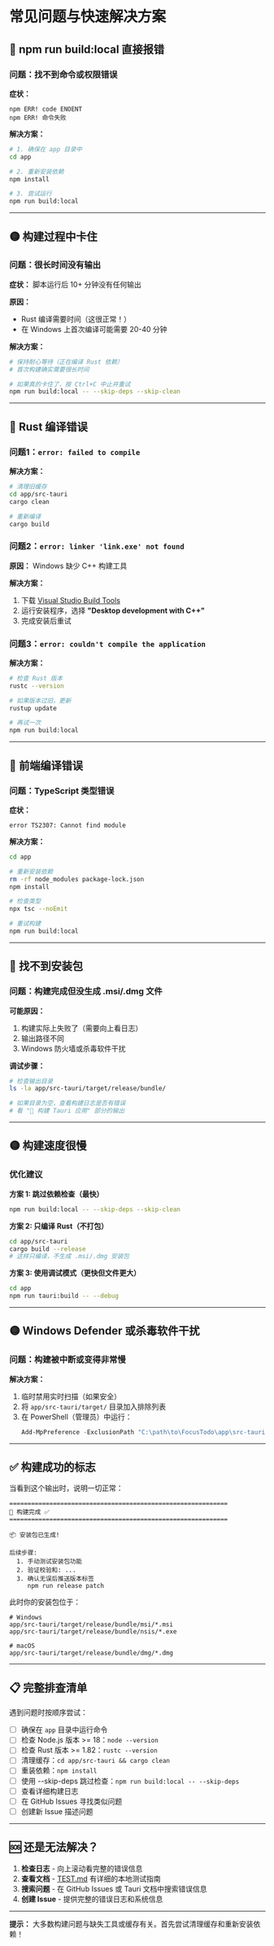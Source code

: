 # 常见问题与快速解决方案

## 🔴 npm run build:local 直接报错

### 问题：找不到命令或权限错误

**症状：**
```
npm ERR! code ENOENT
npm ERR! 命令失败
```

**解决方案：**
```bash
# 1. 确保在 app 目录中
cd app

# 2. 重新安装依赖
npm install

# 3. 尝试运行
npm run build:local
```

---

## 🟡 构建过程中卡住

### 问题：很长时间没有输出

**症状：** 脚本运行后 10+ 分钟没有任何输出

**原因：**
- Rust 编译需要时间（这很正常！）
- 在 Windows 上首次编译可能需要 20-40 分钟

**解决方案：**
```bash
# 保持耐心等待（正在编译 Rust 依赖）
# 首次构建确实需要很长时间

# 如果真的卡住了，按 Ctrl+C 中止并重试
npm run build:local -- --skip-deps --skip-clean
```

---

## 🔴 Rust 编译错误

### 问题1：`error: failed to compile`

**解决方案：**
```bash
# 清理旧缓存
cd app/src-tauri
cargo clean

# 重新编译
cargo build
```

### 问题2：`error: linker 'link.exe' not found`

**原因：** Windows 缺少 C++ 构建工具

**解决方案：**
1. 下载 [Visual Studio Build Tools](https://visualstudio.microsoft.com/downloads/)
2. 运行安装程序，选择 **"Desktop development with C++"**
3. 完成安装后重试

### 问题3：`error: couldn't compile the application`

**解决方案：**
```bash
# 检查 Rust 版本
rustc --version

# 如果版本过旧，更新
rustup update

# 再试一次
npm run build:local
```

---

## 🔴 前端编译错误

### 问题：TypeScript 类型错误

**症状：**
```
error TS2307: Cannot find module
```

**解决方案：**
```bash
cd app

# 重新安装依赖
rm -rf node_modules package-lock.json
npm install

# 检查类型
npx tsc --noEmit

# 重试构建
npm run build:local
```

---

## 🔴 找不到安装包

### 问题：构建完成但没生成 .msi/.dmg 文件

**可能原因：**
1. 构建实际上失败了（需要向上看日志）
2. 输出路径不同
3. Windows 防火墙或杀毒软件干扰

**调试步骤：**
```bash
# 检查输出目录
ls -la app/src-tauri/target/release/bundle/

# 如果目录为空，查看构建日志是否有错误
# 看 "🔨 构建 Tauri 应用" 部分的输出
```

---

## 🟡 构建速度很慢

### 优化建议

**方案 1: 跳过依赖检查（最快）**
```bash
npm run build:local -- --skip-deps --skip-clean
```

**方案 2: 只编译 Rust（不打包）**
```bash
cd app/src-tauri
cargo build --release
# 这样只编译，不生成 .msi/.dmg 安装包
```

**方案 3: 使用调试模式（更快但文件更大）**
```bash
cd app
npm run tauri:build -- --debug
```

---

## 🟡 Windows Defender 或杀毒软件干扰

### 问题：构建被中断或变得非常慢

**解决方案：**
1. 临时禁用实时扫描（如果安全）
2. 将 `app/src-tauri/target/` 目录加入排除列表
3. 在 PowerShell（管理员）中运行：
   ```powershell
   Add-MpPreference -ExclusionPath "C:\path\to\FocusTodo\app\src-tauri\target"
   ```

---

## ✅ 构建成功的标志

当看到这个输出时，说明一切正常：

```
============================================================
📌 构建完成 ✅
============================================================

📦 安装包已生成!

后续步骤:
  1. 手动测试安装包功能
  2. 验证校验和: ...
  3. 确认无误后推送版本标签
     npm run release patch
```

此时你的安装包位于：
```
# Windows
app/src-tauri/target/release/bundle/msi/*.msi
app/src-tauri/target/release/bundle/nsis/*.exe

# macOS
app/src-tauri/target/release/bundle/dmg/*.dmg
```

---

## 📋 完整排查清单

遇到问题时按顺序尝试：

- [ ] 确保在 `app` 目录中运行命令
- [ ] 检查 Node.js 版本 >= 18：`node --version`
- [ ] 检查 Rust 版本 >= 1.82：`rustc --version`
- [ ] 清理缓存：`cd app/src-tauri && cargo clean`
- [ ] 重装依赖：`npm install`
- [ ] 使用 --skip-deps 跳过检查：`npm run build:local -- --skip-deps`
- [ ] 查看详细构建日志
- [ ] 在 GitHub Issues 寻找类似问题
- [ ] 创建新 Issue 描述问题

---

## 🆘 还是无法解决？

1. **检查日志** - 向上滚动看完整的错误信息
2. **查看文档** - [TEST.md](./TEST.md) 有详细的本地测试指南
3. **搜索问题** - 在 GitHub Issues 或 Tauri 文档中搜索错误信息
4. **创建 Issue** - 提供完整的错误日志和系统信息

---

**提示：** 大多数构建问题与缺失工具或缓存有关。首先尝试清理缓存和重新安装依赖！

